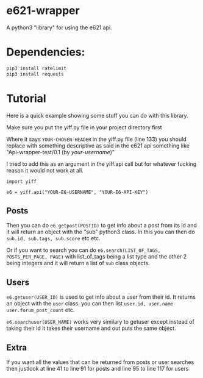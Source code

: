 # e621-wrapper
A python3 "library" for using the e621 api.

# Dependencies:

```bash
pip3 install ratelimit
pip3 install requests
```

# Tutorial

Here is a quick example showing some stuff you can do with this library.

Make sure you put the yiff.py file in your project directory first

Where it says `YOUR-CHOSEN-HEADER` in the yiff.py file (line 133) you should replace with something descriptive as said in the e621 api something like "Api-wrapper-test/0.1 (by *your-username*)"

I tried to add this as an argument in the yiff.api call but for whatever fucking reason it would not work at all.

```python3
import yiff

e6 = yiff.api("YOUR-E6-USERNAME", "YOUR-E6-API-KEY")
```

## Posts

Then you can do `e6.getpost(POSTID)` to get info about a post from its id and it will return an object with the "sub" python3 class. In this you can then do `sub.id, sub.tags, sub.score` etc etc.

Or if you want to search you can do `e6.search(LIST_OF_TAGS, POSTS_PER_PAGE, PAGE)` with list_of_tags being a list type and the other 2 being integers and it will return a list of `sub` class objects.

## Users

`e6.getuser(USER_ID)` is used to get info about a user from their id. It returns an object with the `user` class. you can then list `user.id, user.name user.forum_post_count` etc.

`e6.searchuser(USER_NAME)` works very similary to getuser except instead of taking their id it takes their username and out puts the same object.

## Extra

If you want all the values that can be returned from posts or user searches then justlook at line 41 to line 91 for posts and line 95 to line 117 for users

